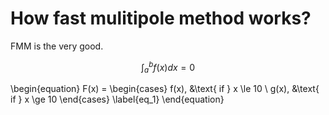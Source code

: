 # How fast mulitipole method works?

FMM is the very good.

$$
 \int_a^b f(x) dx = 0
$$

\begin{equation}
F(x) = 
	\begin{cases}
		f(x), &\text{ if } x \le 10 \\
		g(x), &\text{ if } x \ge 10 
	\end{cases}
	\label{eq_1}
\end{equation}
